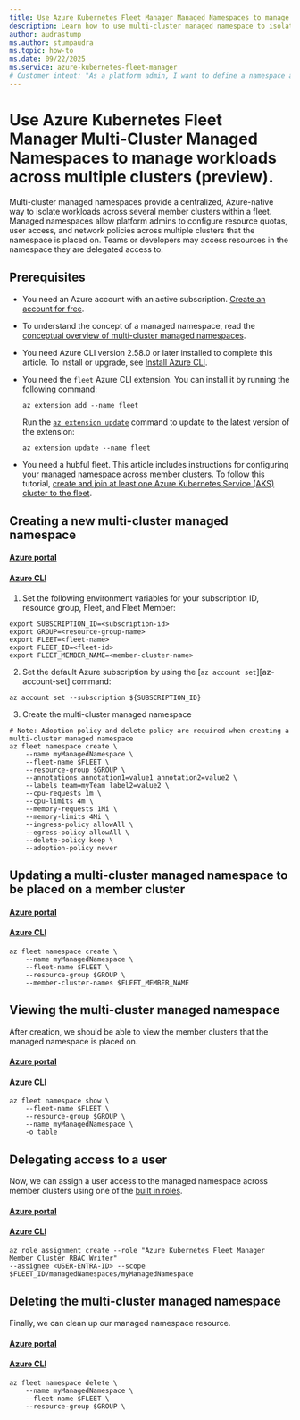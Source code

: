 ```yaml
---
title: Use Azure Kubernetes Fleet Manager Managed Namespaces to manage workloads across multiple clusters. 
description: Learn how to use multi-cluster managed namespace to isolate and manage workloads across multiple fleet members.
author: audrastump
ms.author: stumpaudra
ms.topic: how-to
ms.date: 09/22/2025
ms.service: azure-kubernetes-fleet-manager
# Customer intent: "As a platform admin, I want to define a namespace and deploy it across selected fleet clusters so I can delegate application teams access to resources on any cluster where the namespace exists."
---
```

# Use Azure Kubernetes Fleet Manager Multi-Cluster Managed Namespaces to manage workloads across multiple clusters (preview).
Multi-cluster managed namespaces provide a centralized, Azure-native way to isolate workloads across several member clusters within a fleet. Managed namespaces allow platform admins to configure resource quotas, user access, and network policies across multiple clusters that the namespace is placed on. Teams or developers may access resources in the namespace they are delegated access to.

## Prerequisites
* You need an Azure account with an active subscription. [Create an account for free](https://azure.microsoft.com/free/?WT.mc_id=A261C142F).

* To understand the concept of a managed namespace, read the [conceptual overview of multi-cluster managed namespaces](./concepts-fleet-managed-namespace.md).

* You need Azure CLI version 2.58.0 or later installed to complete this article. To install or upgrade, see [Install Azure CLI](https://learn.microsoft.com/cli/azure/install-azure-cli?view=azure-cli-latest).

* You need the `fleet` Azure CLI extension. You can install it by running the following command:

  ```azurecli-interactive
  az extension add --name fleet
  ```

  Run the [`az extension update`](https://learn.microsoft.com/cli/azure/extension?view=azure-cli-latest#az-extension-update) command to update to the latest version of the extension:

  ```azurecli-interactive
  az extension update --name fleet
  ```

* You need a hubful fleet. This article includes instructions for configuring your managed namespace across member clusters. To follow this tutorial, [create and join at least one Azure Kubernetes Service (AKS) cluster to the fleet](./quickstart-create-fleet-and-members.md).

## Creating a new multi-cluster managed namespace 
#### [Azure portal](#tab/azure-portal)
#### [Azure CLI](#tab/cli)

1. Set the following environment variables for your subscription ID, resource group, Fleet, and Fleet Member:

```azurecli-interactive
export SUBSCRIPTION_ID=<subscription-id>
export GROUP=<resource-group-name>
export FLEET=<fleet-name>
export FLEET_ID=<fleet-id>
export FLEET_MEMBER_NAME=<member-cluster-name>
```

2. Set the default Azure subscription by using the [`az account set`][az-account-set] command:

```azurecli-interactive
az account set --subscription ${SUBSCRIPTION_ID}
```

3. Create the multi-cluster managed namespace

```azurecli-interactive
# Note: Adoption policy and delete policy are required when creating a multi-cluster managed namespace
az fleet namespace create \ 
    --name myManagedNamespace \ 
    --fleet-name $FLEET \ 
    --resource-group $GROUP \ 
    --annotations annotation1=value1 annotation2=value2 \ 
    --labels team=myTeam label2=value2 \ 
    --cpu-requests 1m \ 
    --cpu-limits 4m \ 
    --memory-requests 1Mi \ 
    --memory-limits 4Mi \ 
    --ingress-policy allowAll \ 
    --egress-policy allowAll \ 
    --delete-policy keep \ 
    --adoption-policy never 
```

## Updating a multi-cluster managed namespace to be placed on a member cluster
#### [Azure portal](#tab/azure-portal)
#### [Azure CLI](#tab/cli)
```azurecli-interactive
az fleet namespace create \ 
    --name myManagedNamespace \ 
    --fleet-name $FLEET \ 
    --resource-group $GROUP \ 
    --member-cluster-names $FLEET_MEMBER_NAME
```

## Viewing the multi-cluster managed namespace
After creation, we should be able to view the member clusters that the managed namespace is placed on.

#### [Azure portal](#tab/azure-portal)
#### [Azure CLI](#tab/cli)

```azurecli-interactive
az fleet namespace show \ 
    --fleet-name $FLEET \ 
    --resource-group $GROUP \ 
    --name myManagedNamespace \ 
    -o table 
```

## Delegating access to a user 
Now, we can assign a user access to the managed namespace across member clusters using one of the [built in roles](./concepts-fleet-managed-namespace.md#multi-cluster-managed-namespace-built-in-roles).
#### [Azure portal](#tab/azure-portal)
#### [Azure CLI](#tab/cli)

```azurecli-interactive
az role assignment create --role "Azure Kubernetes Fleet Manager Member Cluster RBAC Writer" 
--assignee <USER-ENTRA-ID> --scope $FLEET_ID/managedNamespaces/myManagedNamespace
```

## Deleting the multi-cluster managed namespace
Finally, we can clean up our managed namespace resource.

#### [Azure portal](#tab/azure-portal)
#### [Azure CLI](#tab/cli)
```azurecli-interactive
az fleet namespace delete \ 
    --name myManagedNamespace \ 
    --fleet-name $FLEET \ 
    --resource-group $GROUP \ 
```





